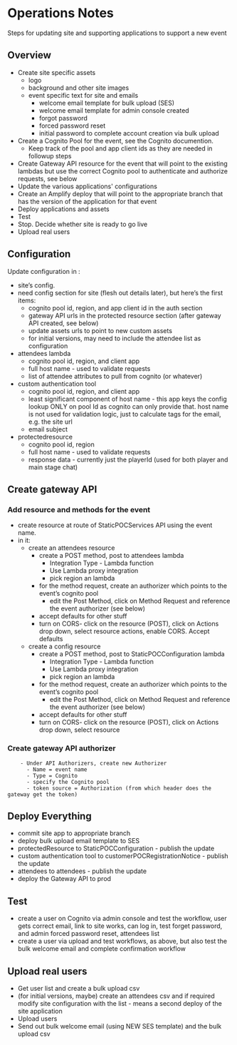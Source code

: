 # Operations Notes

Steps for updating site and supporting applications to support a new event

## Overview

- Create site specific assets
  - logo
  - background and other site images
  - event specific text for site and emails
    - welcome email template for bulk upload (SES)
    - welcome email template for admin console created
    - forgot password
    - forced password reset
    - initial password to complete account creation via bulk upload
- Create a Cognito Pool for the event, see the Cognito documention.
  - Keep track of the pool and app client ids as they are needed in followup steps
- Create Gateway API resource for the event that will point to the existing lambdas but use the correct Cognito pool to authenticate and authorize requests, see below
- Update the various applications' configurations
- Create an Amplify deploy that will point to the appropriate branch that has the version of the application for that event
- Deploy applications and assets
- Test
- Stop. Decide whether site is ready to go live
- Upload real users

## Configuration



Update configuration in :
- site’s config.
 - need config section for site (flesh out details later), but here’s the first items:
   - cognito pool id, region, and app client id in the auth section
   - gateway API urls in the protected resource section (after gateway API created, see below)
   - update assets urls to point to new custom assets 
   - for initial versions, may need to include the attendee list as configuration
- attendees lambda 
  - cognito pool id, region, and client app
  - full host name - used to validate requests
  - list of attendee attributes to pull from cognito (or whatever)
- custom authentication tool 
  - cognito pool id, region, and client app
  - least significant component of host name - this app keys the config lookup ONLY on pool Id as cognito can only provide that. host name is not used for validation logic, just to calculate tags for the email, e.g. the site url
  - email subject
- protectedresource
  - cognito pool id, region
  - full host name - used to validate requests
  - response data - currently just the playerId (used for both player and main stage chat)

## Create gateway API

### Add resource and methods for the event

- create resource at route of StaticPOCServices API using the event name.
- in it:
   - create an attendees resource 
      - create a POST method, post to attendees lambda
        - Integration Type - Lambda function
        - Use Lambda proxy integration
        - pick region an lambda
      - for the method request, create an authorizer which points to the event’s cognito pool
        - edit the Post Method, click on Method Request and reference the event authorizer (see below)
      - accept defaults for other stuff
      - turn on CORS- click on the resource (POST), click on Actions drop down, select resource actions, enable CORS. Accept defaults
   - create a config resource
      - create a POST method, post to StaticPOCConfiguration lambda
        - Integration Type - Lambda function
        - Use Lambda proxy integration
        - pick region an lambda
      - for the method request, create an authorizer which points to the event’s cognito pool
        - edit the Post Method, click on Method Request and reference the event authorizer (see below)
      - accept defaults for other stuff
      - turn on CORS- click on the resource (POST), click on Actions drop down, select resource 
      
### Create gateway API authorizer
        - Under API Authorizers, create new Authorizer
          - Name = event name
          - Type = Cognito
          - specify the Cognito pool
          - token source = Authorization (from which header does the gateway get the token)

## Deploy Everything 

- commit site app to appropriate branch
- deploy bulk upload email template to SES
- protectedResource to StaticPOCConfiguration - publish the update
- custom authentication tool to customerPOCRegistrationNotice - publish the update
- attendees to attendees - publish the update
- deploy the Gateway API to prod

## Test

- create a user on Cognito via admin console and test the workflow, user gets correct email, link to site works, can log in, test forget password, and admin forced password reset, attendees list
- create a user via upload and test workflows, as above, but also test the bulk welcome email and complete confirmation workflow 


##  Upload real users

- Get user list and create a bulk upload csv
- (for initial versions, maybe) create an attendees csv and if required modify site configuration with the list - means a second deploy of the site application
- Upload users
- Send out bulk welcome email (using NEW SES template) and the bulk upload csv
